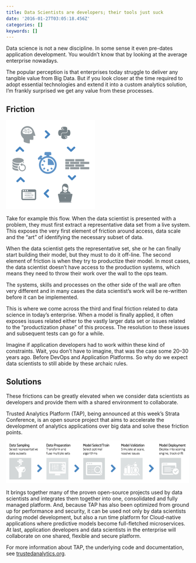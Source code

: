 ```yaml
---
title: Data Scientists are developers; their tools just suck
date: '2016-01-27T03:05:18.456Z'
categories: []
keywords: []
---
```


Data science is not a new discipline. In some sense it even pre-dates application development. You wouldn’t know that by looking at the average enterprise nowadays.

The popular perception is that enterprises today struggle to deliver any tangible value from Big Data. But if you look closer at the time required to adopt essential technologies and extend it into a custom analytics solution, I’m frankly surprised we get any value from these processes.

## Friction

![Friction](/images/0__1CUcooBK5zHwLY93.png)

Take for example this flow. When the data scientist is presented with a problem, they must first extract a representative data set from a live system. This exposes the very first element of friction around access, data scale and the “art” of identifying the necessary subset of data.

When the data scientist gets the representative set, she or he can finally start building their model, but they must to do it off-line. The second element of friction is when they try to productize their model. In most cases, the data scientist doesn’t have access to the production systems, which means they need to throw their work over the wall to the ops team.

The systems, skills and processes on the other side of the wall are often very different and in many cases the data scientist’s work will be re-written before it can be implemented.

This is where we come across the third and final friction related to data science in today’s enterprise. When a model is finally applied, it often exposes issues related either to the vastly larger data set or issues related to the “productization phase” of this process. The resolution to these issues and subsequent tests can go for a while.

Imagine if application developers had to work within these kind of constraints. Wait, you don’t have to imagine, that was the case some 20–30 years ago. Before DevOps and Application Platforms. So why do we expect data scientists to still abide by these archaic rules.

## Solutions

These frictions can be greatly elevated when we consider data scientists as developers and provide them with a shared environment to collaborate.

Trusted Analytics Platform (TAP), being announced at this week’s Strata Conference, is an open source project that aims to accelerate the development of analytics applications over big data and solve these friction points.

![Solution](/images/0__tsdCrUY5JPBkEgGs.png)

It brings together many of the proven open-source projects used by data scientists and integrates them together into one, consolidated and fully managed platform. And, because TAP has also been optimized from ground up for performance and security, it can be used not only by data scientists during model development, but also a run time platform for Cloud-native applications where predictive models become full-fletched microservices. At last, application developers and data scientists in the enterprise will collaborate on one shared, flexible and secure platform.

For more information about TAP, the underlying code and documentation, see [trustedanalytics.org](https://download.intel.com/newsroom/kits/iot/pdfs/TAP_FactSheet.pdf).
